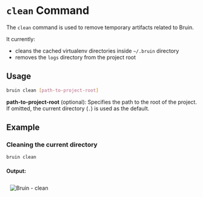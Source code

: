 # `clean`  Command

The `clean` command is used to remove temporary artifacts related to Bruin.

It currently:
- cleans the cached virtualenv directories inside `~/.bruin` directory
- removes the `logs` directory from the project root

## Usage

```bash
bruin clean [path-to-project-root]
```
**path-to-project-root** (optional): Specifies the path to the root of the project. If omitted, the current directory (`.`) is used as the default.

## Example

### Cleaning the current directory

``` bash
bruin clean 
```
#### Output:


<img alt="Bruin - clean" src="/clean.gif" style="margin: 10px;" />
